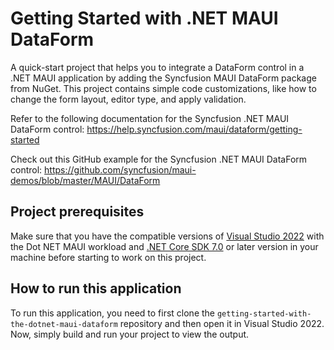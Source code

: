 # Getting Started with .NET MAUI DataForm
A quick-start project that helps you to integrate a DataForm control in a .NET MAUI application by adding the Syncfusion MAUI DataForm package from NuGet. This project contains simple code customizations, like how to change the form layout, editor type, and apply validation.

Refer to the following documentation for the Syncfusion .NET MAUI DataForm control: 
https://help.syncfusion.com/maui/dataform/getting-started

Check out this GitHub example for the Syncfusion .NET MAUI DataForm control: 
https://github.com/syncfusion/maui-demos/blob/master/MAUI/DataForm 

## Project prerequisites
Make sure that you have the compatible versions of [Visual Studio 2022](https://visualstudio.microsoft.com/downloads/ ) with the Dot NET MAUI workload and [.NET Core SDK 7.0](https://dotnet.microsoft.com/en-us/download/dotnet/7.0) or later version in your machine before starting to work on this project.

## How to run this application
To run this application, you need to first clone the `getting-started-with-the-dotnet-maui-dataform` repository and then open it in Visual Studio 2022. Now, simply build and run your project to view the output.